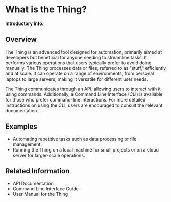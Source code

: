 # What is the Thing?
<!-- topic-type: concept -->
**Introductory Info:**
## Overview
The Thing is an advanced tool designed for automation, primarily aimed at developers but beneficial for anyone needing to streamline tasks. It performs various operations that users typically prefer to avoid doing manually. The Thing processes data or files, referred to as "stuff," efficiently and at scale. It can operate on a range of environments, from personal laptops to large servers, making it versatile for different user needs.

The Thing communicates through an API, allowing users to interact with it using commands. Additionally, a Command Line Interface (CLI) is available for those who prefer command-line interactions. For more detailed instructions on using the CLI, users are encouraged to consult the relevant documentation.

## Examples
- Automating repetitive tasks such as data processing or file management.
- Running the Thing on a local machine for small projects or on a cloud server for larger-scale operations.

## Related Information
- API Documentation
- Command Line Interface Guide
- User Manual for the Thing